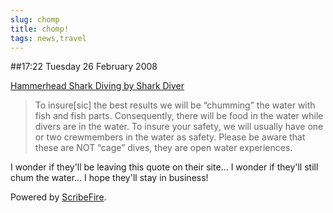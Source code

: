 ```yaml
---
slug: chomp
title: chomp!
tags: news,travel
---
```


##17:22 Tuesday 26 February 2008

  
[Hammerhead Shark Diving by Shark Diver](http://www.divediscovery.com/grouptrips/grouptrips12.shtml)   


> To insure[sic] the best results we will be “chumming” the water with fish and fish parts. Consequently, there will be food in the water while divers are in the water. To insure your safety, we will usually have one or two crewmembers in the water as safety. Please be aware that these are NOT “cage” dives, they are open water experiences.



I wonder if they'll be leaving this quote on their site... I wonder if they'll still chum the water...  I hope they'll stay in business!



Powered by [ScribeFire](http://scribefire.com/).

